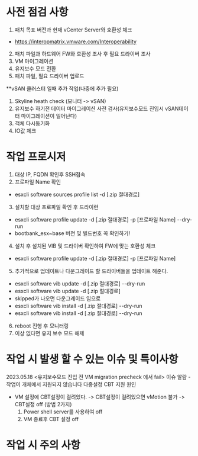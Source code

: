 # 사전 점검 사항
1. 패치 목표 버전과 현재 vCenter Server와 호환성 체크
- https://interopmatrix.vmware.com/Interoperability

2. 패치 파일과 하드웨어 FW와 호환성 조사 후 필요 드라이버 조사
3. VM 마이그레이션
4. 유지보수 모드 전환
5. 패치 파일, 필요 드라이버 업로드

**vSAN 클러스터 일때 추가 작업(나중에 추가 필요)
1. Skyline heath check (모니터 -> vSAN)
2. 유지보수 하기전 데이터 마이그레이션 사전 검사(유지보수모드 진입시 vSAN데이터 마이그레이션이 일어난다)
3. 객체 다시동기화
4. IO값 체크

# 작업 프로시저
1. 대상 IP, FQDN 확인후 SSH접속
2. 프로파일 Name 확인 
  - esxcli software sources profile list -d [.zip 절대경로]
3. 설치할 대상 프로파일 확인 후 드라이런
  - esxcli software profile update -d [.zip 절대경로] -p [프로파일 Name] --dry-run
  - bootbank_esx~base 버전 및 빌드번호 꼭 확인하기!
4. 설치 후 설치된 VIB 및 드라이버 확인하여 FW에 맞는 호환성 체크
 - esxcli software profile update -d [.zip 절대경로] -p [프로파일 Name]
5. 추가적으로 업데이트나 다운그레이드 할 드라이버들을 업데이트 해준다.
 - esxcli software vib update -d [.zip 절대경로] --dry-run
 - esxcli software vib update -d [.zip 절대경로]
 - skipped가 나오면 다운그레이드 임으로
 - esxcli software vib install -d [.zip 절대경로] --dry-run
 - esxcli software vib install -d [.zip 절대경로] --dry-run
6. reboot 진행 후 모니터링
7. 이상 없다면 유지 보수 모드 해제

# 작업 시 발생  할 수 있는 이슈 및 특이사항
2023.05.18
<유지보수모드 진입 전 VM migration precheck 에서 fail>
이슈 알람
-작업이 개체에서 지원되지 않습니다 다중설정 CBT 지원
원인
- VM 설정에 CBT설정이 걸려있다.
-> CBT설정이 걸려있으면 vMotion 불가
-> CBT설정 off (방법 2가지)
  1. Power shell server를 사용하여 off
  2. VM 종료후 CBT 설정 off


# 작업 시 주의 사항